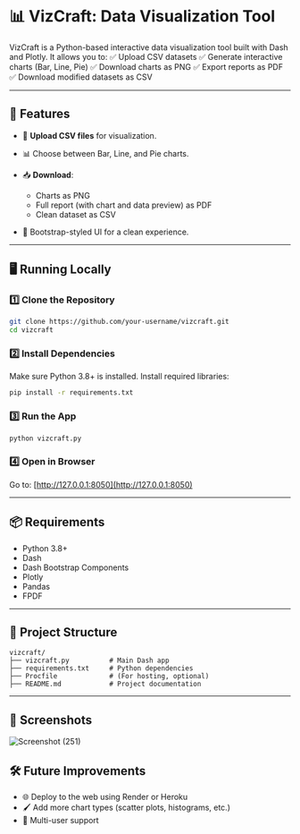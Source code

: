 # 📊 VizCraft: Data Visualization Tool

VizCraft is a Python-based interactive data visualization tool built with Dash and Plotly. It allows you to:
✅ Upload CSV datasets
✅ Generate interactive charts (Bar, Line, Pie)
✅ Download charts as PNG
✅ Export reports as PDF
✅ Download modified datasets as CSV

---

## 🚀 Features

* 📂 **Upload CSV files** for visualization.
* 📊 Choose between Bar, Line, and Pie charts.
* 📥 **Download**:

  * Charts as PNG
  * Full report (with chart and data preview) as PDF
  * Clean dataset as CSV
* 🎨 Bootstrap-styled UI for a clean experience.

---

## 🖥️ Running Locally

### 1️⃣ Clone the Repository

```bash
git clone https://github.com/your-username/vizcraft.git
cd vizcraft
```

### 2️⃣ Install Dependencies

Make sure Python 3.8+ is installed. Install required libraries:

```bash
pip install -r requirements.txt
```

### 3️⃣ Run the App

```bash
python vizcraft.py
```

### 4️⃣ Open in Browser

Go to:
[http://127.0.0.1:8050](http://127.0.0.1:8050)

---

## 📦 Requirements

* Python 3.8+
* Dash
* Dash Bootstrap Components
* Plotly
* Pandas
* FPDF

---

## 📁 Project Structure

```
vizcraft/
├── vizcraft.py          # Main Dash app
├── requirements.txt     # Python dependencies
├── Procfile             # (For hosting, optional)
├── README.md            # Project documentation
```

---

## 📸 Screenshots

![Screenshot (251)](https://github.com/user-attachments/assets/ab17ca82-d448-47dd-86bd-094b690baf19)


## 🛠 Future Improvements

* 🌐 Deploy to the web using Render or Heroku
* 🖌️ Add more chart types (scatter plots, histograms, etc.)
* 👥 Multi-user support

